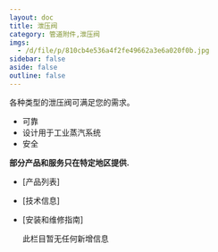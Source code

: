 ```yaml
---
layout: doc
title: 泄压阀
category: 管道附件,泄压阀
imgs:
  - /d/file/p/810cb4e536a4f2fe49662a3e6a020f0b.jpg
sidebar: false
aside: false
outline: false
---
```


各种类型的泄压阀可满足您的需求。

- 可靠
- 设计用于工业蒸汽系统
- 安全

**部分产品和服务只在特定地区提供.**

- [产品列表]
- [技术信息]
- [安装和维修指南]

  此栏目暂无任何新增信息
